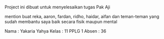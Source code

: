 Project ini dibuat untuk menyelesaikan tugas Pak Aji

mention buat reka, aaron, fardan, ridho, haidar, aifan dan teman-teman yang sudah membantu saya baik secara fisik maupun mental

Nama : Yakaria Yahya
Kelas : 11 PPLG 1
Absen : 36
